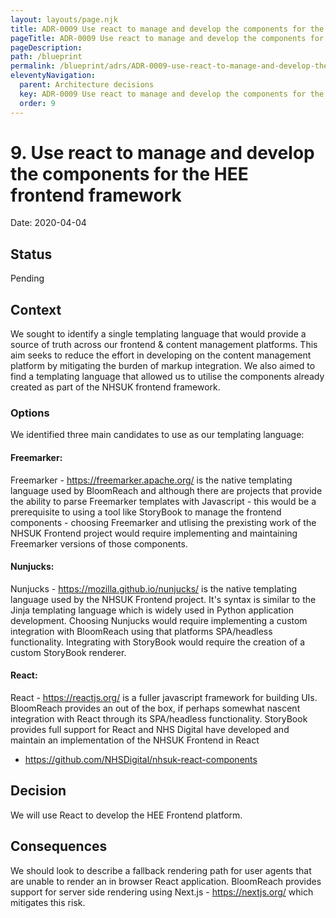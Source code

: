 ```yaml
---
layout: layouts/page.njk
title: ADR-0009 Use react to manage and develop the components for the HEE frontend framework
pageTitle: ADR-0009 Use react to manage and develop the components for the HEE frontend framework
pageDescription: 
path: /blueprint
permalink: /blueprint/adrs/ADR-0009-use-react-to-manage-and-develop-the-components-for-the-hee-frontend-framework.html
eleventyNavigation:
  parent: Architecture decisions
  key: ADR-0009 Use react to manage and develop the components for the HEE frontend framework
  order: 9
---
```


# 9. Use react to manage and develop the components for the HEE frontend framework

Date: 2020-04-04

## Status

Pending

## Context

We sought to identify a single templating language that would provide a source of truth across our frontend & content management platforms. This aim seeks to reduce the effort in developing on the content management platform by mitigating the burden of markup integration. We also aimed to find a templating language that allowed us to utilise the components already created as part of the NHSUK frontend framework.

### Options

We identified three main candidates to use as our templating language:

#### Freemarker: 

Freemarker - https://freemarker.apache.org/ is the native templating language used by BloomReach and although there are projects that provide the ability to parse Freemarker templates with Javascript - this would be a prerequisite to using a tool like StoryBook to manage the frontend components - choosing Freemarker and utlising the prexisting work of the NHSUK Frontend project would require implementing and maintaining Freemarker versions of those components.


#### Nunjucks:

Nunjucks - https://mozilla.github.io/nunjucks/ is the native templating language used by the NHSUK Frontend project. It's syntax is similar to the Jinja templating language which is widely used in Python application development. Choosing Nunjucks would require implementing a custom integration with BloomReach using that platforms SPA/headless functionality. Integrating with StoryBook would require the creation of a custom StoryBook renderer.  


#### React:

React - https://reactjs.org/ is a fuller javascript framework for building UIs. BloomReach provides an out of the box, if perhaps somewhat nascent integration with React through its SPA/headless functionality. StoryBook provides full support for React and NHS Digital have developed and maintain an implementation of the NHSUK Frontend in React

- https://github.com/NHSDigital/nhsuk-react-components


## Decision

We will use React to develop the HEE Frontend platform.

## Consequences

We should look to describe a fallback rendering path for user agents that are unable to render an in browser React application. BloomReach provides support for server side rendering using Next.js - https://nextjs.org/ which mitigates this risk. 
